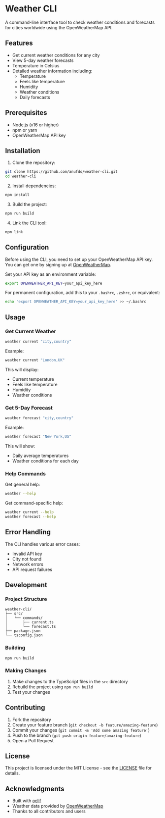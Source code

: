 # Weather CLI

A command-line interface tool to check weather conditions and forecasts for cities worldwide using the OpenWeatherMap API.

## Features

- Get current weather conditions for any city
- View 5-day weather forecasts
- Temperature in Celsius
- Detailed weather information including:
  - Temperature
  - Feels like temperature
  - Humidity
  - Weather conditions
  - Daily forecasts

## Prerequisites

- Node.js (v16 or higher)
- npm or yarn
- OpenWeatherMap API key

## Installation

1. Clone the repository:

```bash
git clone https://github.com/anufdo/weather-cli.git
cd weather-cli
```

2. Install dependencies:

```bash
npm install
```

3. Build the project:

```bash
npm run build
```

4. Link the CLI tool:

```bash
npm link
```

## Configuration

Before using the CLI, you need to set up your OpenWeatherMap API key. You can get one by signing up at [OpenWeatherMap](https://openweathermap.org/api).

Set your API key as an environment variable:

```bash
export OPENWEATHER_API_KEY=your_api_key_here
```

For permanent configuration, add this to your `.bashrc`, `.zshrc`, or equivalent:

```bash
echo 'export OPENWEATHER_API_KEY=your_api_key_here' >> ~/.bashrc
```

## Usage

### Get Current Weather

```bash
weather current "city,country"
```

Example:

```bash
weather current "London,UK"
```

This will display:

- Current temperature
- Feels like temperature
- Humidity
- Weather conditions

### Get 5-Day Forecast

```bash
weather forecast "city,country"
```

Example:

```bash
weather forecast "New York,US"
```

This will show:

- Daily average temperatures
- Weather conditions for each day

### Help Commands

Get general help:

```bash
weather --help
```

Get command-specific help:

```bash
weather current --help
weather forecast --help
```

## Error Handling

The CLI handles various error cases:

- Invalid API key
- City not found
- Network errors
- API request failures

## Development

### Project Structure

```
weather-cli/
├── src/
│   └── commands/
│       ├── current.ts
│       └── forecast.ts
├── package.json
└── tsconfig.json
```

### Building

```bash
npm run build
```

### Making Changes

1. Make changes to the TypeScript files in the `src` directory
2. Rebuild the project using `npm run build`
3. Test your changes

## Contributing

1. Fork the repository
2. Create your feature branch (`git checkout -b feature/amazing-feature`)
3. Commit your changes (`git commit -m 'Add some amazing feature'`)
4. Push to the branch (`git push origin feature/amazing-feature`)
5. Open a Pull Request

## License

This project is licensed under the MIT License - see the [LICENSE](LICENSE) file for details.

## Acknowledgments

- Built with [oclif](https://oclif.io/)
- Weather data provided by [OpenWeatherMap](https://openweathermap.org/)
- Thanks to all contributors and users

